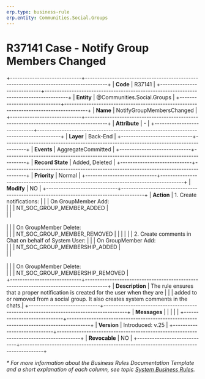 ```yaml
---
erp.type: business-rule
erp.entity: Communities.Social.Groups
---
```


# R37141 Case - Notify Group Members Changed
+-----------------------------+---------------------------------------------------------------------------------------+
| **Code**                    | R37141                                                                                |
+-----------------------------+---------------------------------------------------------------------------------------+
| **Entity**                  | @Communities.Social.Groups                                                            |
+-----------------------------+---------------------------------------------------------------------------------------+
| **Name**                    | NotifyGroupMembersChanged                                                             |
+-----------------------------+---------------------------------------------------------------------------------------+
| **Attribute**               | \-                                                                                    |
+-----------------------------+---------------------------------------------------------------------------------------+
| **Layer**                   | Back-End                                                                              |
+-----------------------------+---------------------------------------------------------------------------------------+
| **Events**                  | AggregateCommitted                                                                    |
+-----------------------------+---------------------------------------------------------------------------------------+
| **Record State**            | Added, Deleted                                                                        |
+-----------------------------+---------------------------------------------------------------------------------------+
| **Priority**                | Normal                                                                                |
+-----------------------------+---------------------------------------------------------------------------------------+
| **Modify**                  | NO                                                                                    |
+-----------------------------+---------------------------------------------------------------------------------------+
| **Action**                  | 1. Create notifications:                                                              |
|                             | On GroupMember Add:<br>                                                               |
|                             | NT_SOC_GROUP_MEMBER_ADDED                                                             |   
|                             | <br></br>                                                                             |
|                             | Оn GroupMember Delete:<br>                                                            |
|                             | NT_SOC_GROUP_MEMBER_REMOVED                                                           |
|                             |                                                                                       |
|                             | 2. Create comments in Chat on behalf of System User:                                  |
|                             | On GroupMember Add:<br>                                                               |
|                             | NT_SOC_GROUP_MEMBERSHIP_ADDED                                                         |   
|                             | <br></br>                                                                             |
|                             | Оn GroupMember Delete:<br>                                                            |
|                             | NT_SOC_GROUP_MEMBERSHIP_REMOVED                                                       |  
+-----------------------------+---------------------------------------------------------------------------------------+
| **Description**             | The rule ensures that a proper notification is created for the user when they are     |
|                             | added to or removed from a social group. It also creates system comments in the chats.| 
+-----------------------------+---------------------------------------------------------------------------------------+
| **Messages**                |                                                                                       |
|                             |                                                                                       |
+-----------------------------+---------------------------------------------------------------------------------------+
| **Version**                 | Introduced: v.25                                                                      |
+-----------------------------+---------------------------------------------------------------------------------------+
| **Revocable**               | NO                                                                                    |
+-----------------------------+---------------------------------------------------------------------------------------+

*\* For more information about the Business Rules Documentation Template and a short explanation of each column, see
topic [System Business Rules](../templates/template-description-system-business-rules.md).*

